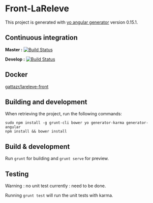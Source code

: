 # Front-LaReleve

This project is generated with [yo angular generator](https://github.com/yeoman/generator-angular)
version 0.15.1.

## Continuous integration
**Master :**
[![Build Status](https://travis-ci.org/ECOM-LaReleve/front-LaReleve.svg?branch=master)](https://travis-ci.org/ECOM-LaReleve/front-LaReleve)

**Develop :**
[![Build Status](https://travis-ci.org/ECOM-LaReleve/front-LaReleve.svg?branch=develop)](https://travis-ci.org/ECOM-LaReleve/front-LaReleve)

## Docker
[gattazr/lareleve-front](https://hub.docker.com/r/gattazr/lareleve-front/)

## Building and development

When retrieving the project, run the following commands:

	sudo npm install -g grunt-cli bower yo generator-karma generator-angular
    npm install && bower install

## Build & development

Run `grunt` for building and `grunt serve` for preview.

## Testing
Warning : no unit test currently : need to be done.

Running `grunt test` will run the unit tests with karma.
